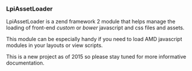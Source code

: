 ### LpiAssetLoader

LpiAssetLoader is a zend framework 2 module that helps manage the loading of front-end _custom_ or _bower_ javascript and css files and assets.

This module can be especially handy if you need to load AMD javascript modules in your layouts or view scripts.

This is a new project as of 2015 so please stay tuned for more informative documentation.


